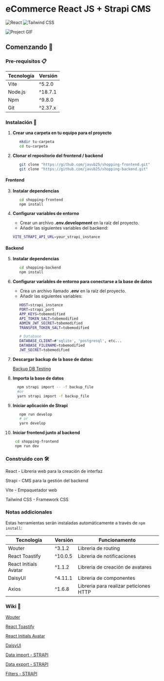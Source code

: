 # eCommerce React JS + Strapi CMS

 ![React](https://img.shields.io/badge/React-20232A?style=for-the-badge&logo=react&logoColor=61DAFB)
 ![Tailwind CSS](https://img.shields.io/badge/Tailwind_CSS-38B2AC?style=for-the-badge&logo=tailwind-css&logoColor=white)


![Project GIF](https://media.giphy.com/media/v1.Y2lkPTc5MGI3NjExeWxja3g4eTFwcjk5eXF6ZjZrNGxndXB0Z2NvNnlwOG1sNjdnZXd5NiZlcD12MV9pbnRlcm5hbF9naWZfYnlfaWQmY3Q9Zw/aHf50TENsdN0O9ryT3/giphy.gif)




## Comenzando 🚀


### Pre-requisitos 📋


| Tecnología   | Versión    |
|------------- |------------|
| Vite         | ^5.2.0     |
| Node.js      | ^18.7.1    |
| Npm          | ^9.8.0     |
| Git          | ^2.37.x    |


### Instalación 🔧

1. **Crear una carpeta en tu equipo para el proyecto**
   ```bash
      mkdir tu-carpeta
      cd tu-carpeta
   ```

2. **Clonar el repositorio del frontend / backend**
   ```bash
      git clone "https://github.com/javub25/shopping-frontend.git"
      git clone "https://github.com/javub25/shopping-backend.git"
   ```

#### Frontend

3. **Instalar dependencias**
   ```bash
      cd shopping-frontend
      npm install
   ```
4. **Configurar variables de entorno**

   - Crear un archivo **.env.development** en la raíz del proyecto.
   - Añadir las siguientes variables del backend:

   ```bash
   VITE_STRAPI_API_URL=your_strapi_instance
   ```  

#### Backend

5. **Instalar dependencias**
   ```bash
      cd shopping-backend
      npm install
   ```  


6. **Configurar variables de entorno para conectarse a la base de datos**

   - Crea un archivo llamado **.env** en la raíz del proyecto.
   - Añadir las siguientes variables:
   

   ```bash
      HOST=strapi_instance
      PORT=strapi_port
      APP_KEYS=tobemodified
      API_TOKEN_SALT=tobemodified
      ADMIN_JWT_SECRET=tobemodified
      TRANSFER_TOKEN_SALT=tobemodified

      # Database
      DATABASE_CLIENT=#'sqlite', 'postgresql', etc...
      DATABASE_FILENAME=tobemodified
      JWT_SECRET=tobemodified
   ```  


7. **Descargar backup de la base de datos:**

    [Backup DB Testing](https://drive.google.com/file/d/1_h1dZRv5TvJepz1jBNY_n7HdZdBi6SP4/view)
  

8. **Importa la base de datos**
    ```bash 
      npm strapi import -- -f backup_file
      #or
      yarn strapi import -f backup_file
    ```

9. **Iniciar aplicación de Strapi**
   ```bash
      npm run develop  
      # or
      yarn develop
   ```

10. **Iniciar frontend junto al backend**
    ```bash
     cd shopping-frontend 
     npm run dev
    ```
  
### Construido con 🛠️

React - Libreria web para la creación de interfaz  

Strapi - CMS para la gestión del backend  

Vite - Empaquetador web  

Tailwind CSS - Framework CSS  


### Notas addicionales

Estas herramientas serán instaladas automáticamente a través de `npm install`:

| Tecnología            | Versión    | Funcionamento                             |
|-----------------------|------------|------------------------------------------ |
| Wouter                | ^3.1.2     | Libreria de routing                       |
| React Toastify        | ^10.0.5    | Libreria de notificaciones                |
| React Initials Avatar | ^1.1.2     | Libreria de creación de avatares          |
| DaisyUI               | ^4.11.1    | Libreria de componentes                   |
| Axios                 | ^1.6.8     | Libreria para realizar peticiones HTTP    |



### Wiki 📖

 [Wouter](https://github.com/molefrog/wouter)   

 [React Toastify](https://fkhadra.github.io/react-toastify/introduction/)  

 [React Initials Avatar](https://www.npmjs.com/package/react-initials-avatar)  

 [DaisyUI](https://daisyui.com/components/)  

 [Data import - STRAPI](https://docs.strapi.io/dev-docs/data-management/import)  

 [Data export - STRAPI](https://docs.strapi.io/dev-docs/data-management/export)

 [Filters - STRAPI](https://docs.strapi.io/dev-docs/api/rest/filters-locale-publication#filtering)

